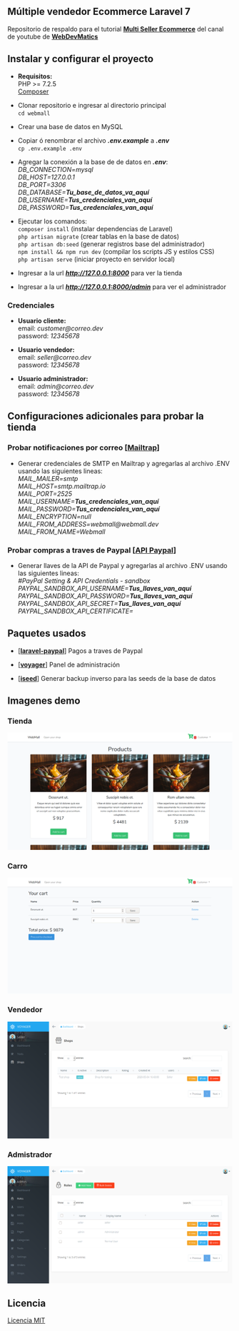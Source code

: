 ## Múltiple vendedor Ecommerce Laravel 7

Repositorio de respaldo para el tutorial **[Multi Seller Ecommerce](https://www.youtube.com/playlist?list=PLzz9vf6075V2xMDgFzAE_j2tug2Vwx9u-)** del canal de youtube de __[WebDevMatics](https://www.youtube.com/channel/UCjpCwTGrMRuTi4FcrCYbkSQ)__

## Instalar y configurar el proyecto

- __Requisitos:__  
    PHP >= 7.2.5  
    [Composer](https://getcomposer.org)

- Clonar repositorio e ingresar al directorio principal  
`cd webmall`
- Crear una base de datos en MySQL
- Copiar ó renombrar el archivo __*.env.example*__ a __*.env*__  
`cp .env.example .env`  
- Agregar la conexión a la base de de datos en **_.env_**:  
_DB_CONNECTION=mysql_  
_DB_HOST=127.0.0.1_  
_DB_PORT=3306_  
_DB_DATABASE=_**_Tu_base_de_datos_va_aquí_**  
_DB_USERNAME=_**_Tus_credenciales_van_aquí_**  
_DB_PASSWORD=_**_Tus_credenciales_van_aquí_**
- Ejecutar los comandos:  
`composer install` (instalar dependencias de Laravel)  
`php artisan migrate` (crear tablas en la base de datos)  
`php artisan db:seed` (generar registros base del administrador)  
`npm install && npm run dev` (compilar los scripts JS y estilos CSS)  
`php artisan serve` (iniciar proyecto en servidor local)
- Ingresar a la url **_http://127.0.0.1:8000_** para ver la tienda
- Ingresar a la url **_http://127.0.0.1:8000/admin_** para ver el administrador

### Credenciales

- **Usuario cliente:**  
    email: _customer@correo.dev_  
    password: _12345678_

- **Usuario vendedor:**  
    email: _seller@correo.dev_  
    password: _12345678_

- **Usuario administrador:**  
    email: _admin@correo.dev_  
    password: _12345678_

## Configuraciones adicionales para probar la tienda

### Probar notificaciones por correo [**[Mailtrap](https://mailtrap.io)**]

- Generar credenciales de SMTP en Mailtrap y agregarlas al archivo .ENV usando las siguientes lineas:  
_MAIL_MAILER=smtp_  
_MAIL_HOST=smtp.mailtrap.io_  
_MAIL_PORT=2525_  
_MAIL_USERNAME=_**_Tus_credenciales_van_aquí_**  
_MAIL_PASSWORD=_**_Tus_credenciales_van_aquí_**  
_MAIL_ENCRYPTION=null_  
_MAIL_FROM_ADDRESS=webmall@webmall.dev_  
_MAIL_FROM_NAME=Webmall_

### Probar compras a traves de **__Paypal__** [**[API Paypal](https://developer.paypal.com)**]

- Generar llaves de la API de Paypal y agregarlas al archivo .ENV usando las siguientes lineas:  
_#PayPal Setting & API Credentials - sandbox_  
_PAYPAL_SANDBOX_API_USERNAME=_**_Tus_llaves_van_aquí_**  
_PAYPAL_SANDBOX_API_PASSWORD=_**_Tus_llaves_van_aquí_**  
_PAYPAL_SANDBOX_API_SECRET=_**_Tus_llaves_van_aquí_**  
_PAYPAL_SANDBOX_API_CERTIFICATE=_

## Paquetes usados

- [**[laravel-paypal](https://github.com/srmklive/laravel-paypal)**] Pagos a traves de Paypal

- [**[voyager](https://voyager-docs.devdojo.com/getting-started/installation)**] Panel de administración

- [**[iseed](https://github.com/orangehill/iseed)**] Generar backup inverso para las seeds de la base de datos

## Imagenes demo

### Tienda
![Admin](/public/img/webmall-customer.png)
### Carro
![Admin](/public/img/webmall-cart.png)
### Vendedor
![Admin](/public/img/webmall-seller.png)
### Admistrador
![Admin](/public/img/webmall-admin.png)

## Licencia

[Licencia MIT](https://github.com/alejandro-ser/webmall/blob/master/LICENSE)